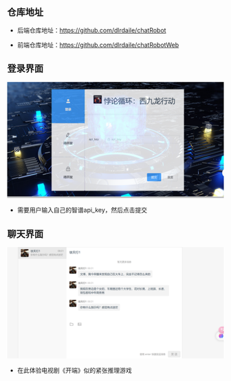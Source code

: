 ## 仓库地址
* 后端仓库地址：https://github.com/dlrdaile/chatRobot

* 前端仓库地址：https://github.com/dlrdaile/chatRobotWeb
## 登录界面
![Snipaste_2024-03-24_12-04-44.png](image%2FSnipaste_2024-03-24_12-04-44.png)
* 需要用户输入自己的智谱api_key，然后点击提交

## 聊天界面
![Snipaste_2024-03-24_12-05-43.png](image%2FSnipaste_2024-03-24_12-05-43.png)
* 在此体验电视剧《开端》似的紧张推理游戏